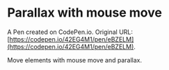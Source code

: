 # Parallax with mouse move

A Pen created on CodePen.io. Original URL: [https://codepen.io/42EG4M1/pen/eBZELM](https://codepen.io/42EG4M1/pen/eBZELM).

Move elements with mouse move and parallax.